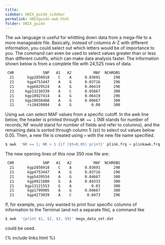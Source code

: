 ```yaml
---
title:
sidebar: UNIX_guide_sidebar
permalink: UNIXguide-awk.html
folder: UNIX_guide
---
```


The `awk` language is useful for whittling down data from a mega-file to a more
manageable file.
Basically, instead of columns A-Z with different information, you could select
out which letters would be of importance to you.
The command can even be used to select values greater than or less than
different cutoffs, which can make data analysis faster.
The information shown below is from a complete file with 24,525 rows of data.
```bash
 CHR             SNP   A1   A2          MAF  NCHROBS
  21      kgp2850918    C    A      0.03691      298
  21      kgp4753447    A    G      0.03716      296
  21      kgp6829524    A    G      0.06419      296
  21     kgp13210339    A    C      0.05667      300
  21     kgp10927414    A    G      0.06419      296
  21     kgp10658468    A    G      0.06667      300
  21      rs10439884    A    G         0.08      300
```
Using `awk` can select MAF values from a specific cutoff.
In the awk line below, the header is printed through `NR == 1` (NR stands for
    number of records; NF would stand for number of fields and refer to
    columns), and the remaining data is sorted through column 5 (`$5`) to
    select out values below 0.05.
Then, a new file is created using `>` with the new file name specified.
```bash
$ awk  'NR == 1; NR > 1 {if ($5<0.05) print}' plink.frq > plinkawk.frq
```
The new opening lines of this now 350 row file are:
```bash
 CHR             SNP   A1   A2          MAF  NCHROBS
  21      kgp2850918    C    A      0.03691      298
  21      kgp4753447    A    G      0.03716      296
  21      kgp5439554    A    G      0.04667      300
  21      kgp9921880    G    A      0.04333      300
  21     kgp13121553    G    A         0.03      300
  21      kgp1799905    A    G      0.04667      300
  21      kgp4273039    A    C       0.0473      296
```
If, for example, you only wanted to print four specific columns of information
to the Terminal (and not a separate file), a command like
```bash
$ awk  '{print $1, $2, $3, $9}' mega_data_set.dat
```
could be used.

{% include links.html %}

